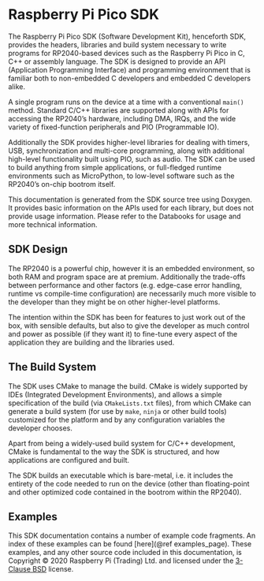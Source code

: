# Raspberry Pi Pico SDK

The Raspberry Pi Pico SDK (Software Development Kit), henceforth SDK, provides the headers, libraries and build system necessary to write programs for RP2040-based devices such as the Raspberry Pi Pico in C, C++ or assembly language. The SDK is designed to provide an API (Application Programming Interface) and programming environment that is familiar both to non-embedded C developers and embedded C developers alike.

A single program runs on the device at a time with a conventional `main()` method. Standard C/C++ libraries are supported along with APIs for accessing the RP2040’s hardware, including DMA, IRQs, and the wide variety of fixed-function peripherals and PIO (Programmable IO).

Additionally the SDK provides higher-level libraries for dealing with timers, USB, synchronization and multi-core programming, along with additional high-level functionality built using PIO, such as audio. The SDK can be used to build anything from simple applications, or full-fledged runtime environments such as MicroPython, to low-level software such as the RP2040’s on-chip bootrom itself.

This documentation is generated from the SDK source tree using Doxygen. It provides basic information on the APIs used for each library, but does not provide usage information. Please refer to the Databooks for usage and more technical information.

## SDK Design

The RP2040 is a powerful chip, however it is an embedded environment, so both RAM and program space are at premium. Additionally the trade-offs between performance and other factors (e.g. edge-case error handling, runtime vs compile-time configuration) are necessarily much more visible to the developer than they might be on other higher-level platforms.

The intention within the SDK has been for features to just work out of the box, with sensible defaults, but also to give the developer as much control and power as possible (if they want it) to fine-tune every aspect of the application they are building and the libraries used.

## The Build System

The SDK uses CMake to manage the build. CMake is widely supported by IDEs (Integrated Development Environments), and allows a simple specification of the build (via `CMakeLists.txt` files), from which CMake can generate a build system (for use by `make`, `ninja` or other build tools) customized for the platform and by any configuration variables the developer chooses.

Apart from being a widely-used build system for C/C++ development, CMake is fundamental to the way the SDK is structured, and how applications are configured and built.

The SDK builds an executable which is bare-metal, i.e. it includes the entirety of the code needed to run on the device (other than floating-point and other optimized code contained in the bootrom within the RP2040).

## Examples

This SDK documentation contains a number of example code fragments. An index of these examples can be found [here](@ref examples_page). These examples, and any other source code included in this documentation, is Copyright &copy; 2020 Raspberry Pi (Trading) Ltd. and licensed under the [3-Clause BSD](https://opensource.org/licenses/BSD-3-Clause) license.

